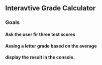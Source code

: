 ## Interavtive Grade Calculator

### Goals
#### Ask the user fir three test scores
#### Assing a letter grade based on the average
#### display the result in the console.
